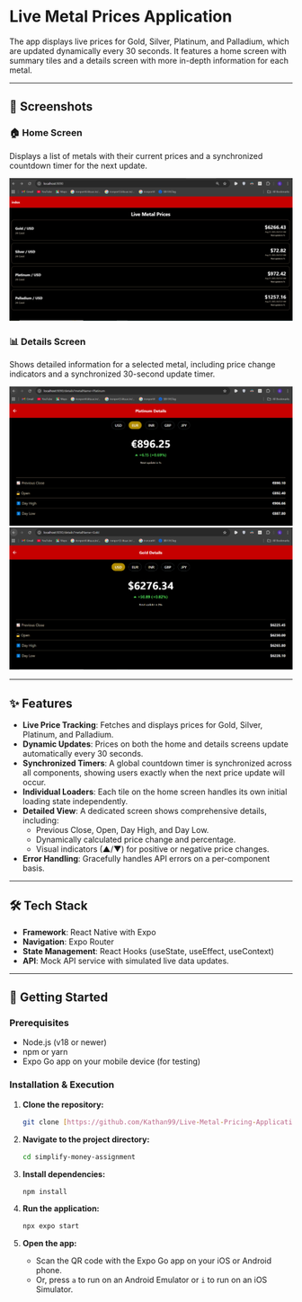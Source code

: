 # Live Metal Prices Application

The app displays live prices for Gold, Silver, Platinum, and Palladium, which are updated dynamically every 30 seconds. It features a home screen with summary tiles and a details screen with more in-depth information for each metal.

---

## 📸 Screenshots

### 🏠 Home Screen
Displays a list of metals with their current prices and a synchronized countdown timer for the next update.

![Home Screen Screenshot](./screenshots/index.PNG)

### 📊 Details Screen
Shows detailed information for a selected metal, including price change indicators and a synchronized 30-second update timer.

![Details Screen Screenshot](./screenshots/platinum.PNG)
![Details Screen Screenshot](./screenshots/gold.PNG)

---

## ✨ Features

- **Live Price Tracking**: Fetches and displays prices for Gold, Silver, Platinum, and Palladium.
- **Dynamic Updates**: Prices on both the home and details screens update automatically every 30 seconds.
- **Synchronized Timers**: A global countdown timer is synchronized across all components, showing users exactly when the next price update will occur.
- **Individual Loaders**: Each tile on the home screen handles its own initial loading state independently.
- **Detailed View**: A dedicated screen shows comprehensive details, including:
    - Previous Close, Open, Day High, and Day Low.
    - Dynamically calculated price change and percentage.
    - Visual indicators (▲/▼) for positive or negative price changes.
- **Error Handling**: Gracefully handles API errors on a per-component basis.
---

## 🛠️ Tech Stack

- **Framework**: React Native with Expo
- **Navigation**: Expo Router
- **State Management**: React Hooks (useState, useEffect, useContext)
- **API**: Mock API service with simulated live data updates.

---

## 🚀 Getting Started


### Prerequisites

- Node.js (v18 or newer)
- npm or yarn
- Expo Go app on your mobile device (for testing)

### Installation & Execution

1.  **Clone the repository:**
    ```bash
    git clone [https://github.com/Kathan99/Live-Metal-Pricing-Application.git](https://github.com/Kathan99/Live-Metal-Pricing-Application.git)
    ```

2.  **Navigate to the project directory:**
    ```bash
    cd simplify-money-assignment
    ```

3.  **Install dependencies:**
    ```bash
    npm install
    ```

4.  **Run the application:**
    ```bash
    npx expo start
    ```

5.  **Open the app:**
    - Scan the QR code with the Expo Go app on your iOS or Android phone.
    - Or, press `a` to run on an Android Emulator or `i` to run on an iOS Simulator.
